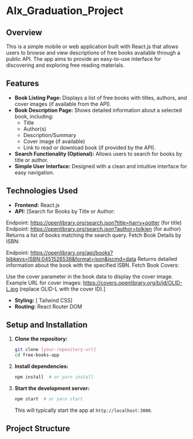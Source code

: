 # Alx_Graduation_Project
## Overview

This is a simple mobile or web application built with React.js that allows users to browse and view descriptions of free books available through a public API. The app aims to provide an easy-to-use interface for discovering and exploring free reading materials.

## Features

* **Book Listing Page:** Displays a list of free books with titles, authors, and cover images (if available from the API).
* **Book Description Page:** Shows detailed information about a selected book, including:
    * Title
    * Author(s)
    * Description/Summary
    * Cover image (if available)
    * Link to read or download book (if provided by the API).
* **Search Functionality (Optional):** Allows users to search for books by title or author.
* **Simple User Interface:** Designed with a clean and intuitive interface for easy navigation.

## Technologies Used

* **Frontend:** React.js
* **API:** [Search for Books by Title or Author:

Endpoint: https://openlibrary.org/search.json?title=harry+potter (for title)
Endpoint: https://openlibrary.org/search.json?author=tolkien (for author)
Returns a list of books matching the search query.
Fetch Book Details by ISBN:

Endpoint: https://openlibrary.org/api/books?bibkeys=ISBN:0451526538&format=json&jscmd=data
Returns detailed information about the book with the specified ISBN.
Fetch Book Covers:

Use the cover parameter in the book data to display the cover image.
Example URL for cover images: https://covers.openlibrary.org/b/id/OLID-L.jpg (replace OLID-L with the cover ID).]
* **Styling:** [ Tailwind CSS]
* **Routing:** React Router DOM

## Setup and Installation

1.  **Clone the repository:**
    ```bash
    git clone [your-repository-url]
    cd free-books-app
    ```

2.  **Install dependencies:**
    ```bash
    npm install  # or yarn install
    ```

3.  **Start the development server:**
    ```bash
    npm start  # or yarn start
    ```

    This will typically start the app at `http://localhost:3000`.

## Project Structure
